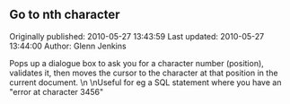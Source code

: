 ## Go to nth character

Originally published: 2010-05-27 13:43:59
Last updated: 2010-05-27 13:44:00
Author: Glenn Jenkins

Pops up a dialogue box to ask you for a character number (position), validates it, then moves the cursor to the character at that position in the current document.\n\nUseful for eg a SQL statement where you have an "error at character 3456"